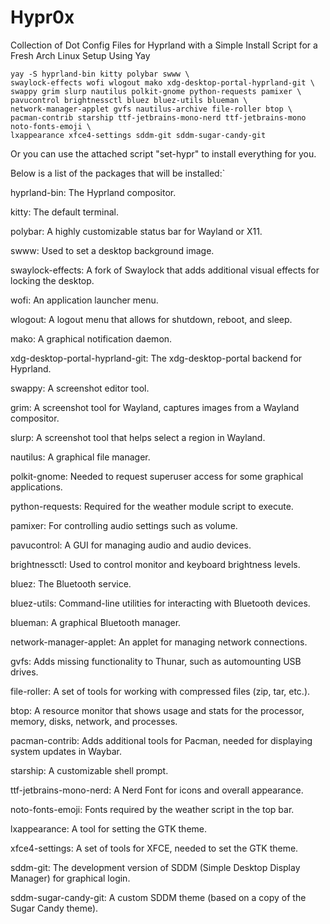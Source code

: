# Hypr0x
Collection of Dot Config Files for Hyprland with a Simple Install Script for a Fresh Arch Linux Setup Using Yay
```
yay -S hyprland-bin kitty polybar swww \
swaylock-effects wofi wlogout mako xdg-desktop-portal-hyprland-git \
swappy grim slurp nautilus polkit-gnome python-requests pamixer \
pavucontrol brightnessctl bluez bluez-utils blueman \
network-manager-applet gvfs nautilus-archive file-roller btop \
pacman-contrib starship ttf-jetbrains-mono-nerd ttf-jetbrains-mono noto-fonts-emoji \
lxappearance xfce4-settings sddm-git sddm-sugar-candy-git
```

Or you can use the attached script "set-hypr" to install everything for you.

Below is a list of the packages that will be installed:`

hyprland-bin: The Hyprland compositor.

kitty: The default terminal.

polybar: A highly customizable status bar for Wayland or X11.

swww: Used to set a desktop background image.

swaylock-effects: A fork of Swaylock that adds additional visual effects for locking the desktop.

wofi: An application launcher menu.

wlogout: A logout menu that allows for shutdown, reboot, and sleep.

mako: A graphical notification daemon.

xdg-desktop-portal-hyprland-git: The xdg-desktop-portal backend for Hyprland.

swappy: A screenshot editor tool.

grim: A screenshot tool for Wayland, captures images from a Wayland compositor.

slurp: A screenshot tool that helps select a region in Wayland.

nautilus: A graphical file manager.

polkit-gnome: Needed to request superuser access for some graphical applications.

python-requests: Required for the weather module script to execute.

pamixer: For controlling audio settings such as volume.

pavucontrol: A GUI for managing audio and audio devices.

brightnessctl: Used to control monitor and keyboard brightness levels.

bluez: The Bluetooth service.

bluez-utils: Command-line utilities for interacting with Bluetooth devices.

blueman: A graphical Bluetooth manager.

network-manager-applet: An applet for managing network connections.

gvfs: Adds missing functionality to Thunar, such as automounting USB drives.

file-roller: A set of tools for working with compressed files (zip, tar, etc.).

btop: A resource monitor that shows usage and stats for the processor, memory, disks, network, and processes.

pacman-contrib: Adds additional tools for Pacman, needed for displaying system updates in Waybar.

starship: A customizable shell prompt.

ttf-jetbrains-mono-nerd: A Nerd Font for icons and overall appearance.

noto-fonts-emoji: Fonts required by the weather script in the top bar.

lxappearance: A tool for setting the GTK theme.

xfce4-settings: A set of tools for XFCE, needed to set the GTK theme.

sddm-git: The development version of SDDM (Simple Desktop Display Manager) for graphical login.

sddm-sugar-candy-git: A custom SDDM theme (based on a copy of the Sugar Candy theme).
